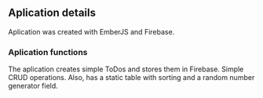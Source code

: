 ## Aplication details

Aplication was created with EmberJS and Firebase.

### Aplication functions

The aplication creates simple ToDos and stores them in Firebase. Simple CRUD operations. Also, has a static table with sorting and a random number generator field.
